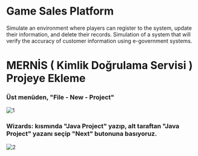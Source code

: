 # Game Sales Platform
Simulate an environment where players can register to the system, update their information, and delete their records. Simulation of a system that will verify the accuracy of customer information using e-government systems.
 
 # MERNİS ( Kimlik Doğrulama Servisi ) Projeye Ekleme
 
 ### Üst menüden, "File - New - Project"
 ![1](https://user-images.githubusercontent.com/36954450/117125843-bbae4680-ada2-11eb-86aa-893b1e3a1064.png)
 
 ### Wizards: kısmında "Java Project" yazıp, alt taraftan "Java Project" yazanı seçip "Next" butonuna basıyoruz.
 ![2](https://user-images.githubusercontent.com/36954450/117125948-d84a7e80-ada2-11eb-9d9e-54006cc323ea.png)
 
